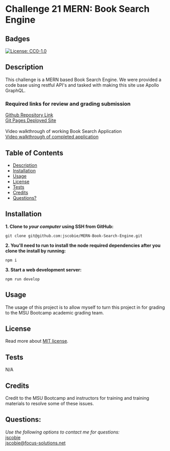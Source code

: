 # Challenge 21 MERN: Book Search Engine

## Badges
[![License: CC0-1.0](https://img.shields.io/badge/license-MIT-blue.svg)](https://opensource.org/licenses/MIT)

## Description

This challenge is a MERN based Book Search Engine. We were provided a code base using restful API's and tasked with making this site use Apollo GraphQL.

### Required links for review and grading submission
[Github Repository Link](https://github.com/jscobie/MERN-Book-Search-Engine)<br>
[Git Pages Deployed Site]()<br>
<br>
Video walkthrough of working Book Search Application<br>
[Video walkthrough of completed application](https://drive.google.com/file/d/1uW_dYJsDFB3zHiU3b3xuh0XSvJ6iIpTa/view)

## Table of Contents

* [Description](#description)
* [Installation](#installation)
* [Usage](#usage)
* [License](#license)
* [Tests](#tests)
* [Credits](#credits)
* [Questions?](#questions)

## Installation

**1. Clone to ***your computer*** using SSH from GitHub:**
```
git clone git@github.com:jscobie/MERN-Book-Search-Engine.git
```
**2. You'll need to run to install the node required dependencies after you clone the install by running:**
```
npm i
```
**3. Start a web development server:**
```
npm run develop
```

## Usage

The usage of this project is to allow myself to turn this project in for grading to the MSU Bootcamp academic grading team. 

## License
Read more about [MIT license](https://opensource.org/licenses/MIT).

## Tests

N/A

## Credits

Credit to the MSU Bootcamp and instructors for training and training materials to resolve some of these issues.<br>

## Questions:
*Use the following options to contact me for questions:*<br>
[jscobie](https://github.com/jscobie)<br>
jscobie@focus-solutions.net